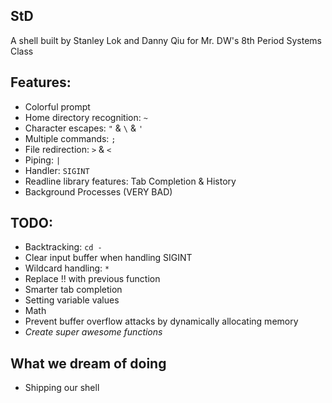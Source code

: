 StD
---

A shell built by Stanley Lok and Danny Qiu for Mr. DW's 8th Period Systems Class

## Features:

- Colorful prompt
- Home directory recognition: `~`
- Character escapes: `"` & `\` & `'`
- Multiple commands: `;`
- File redirection: `>` & `<`
- Piping: `|`
- Handler: `SIGINT`
- Readline library features: Tab Completion & History
- Background Processes (VERY BAD)

## TODO:

- Backtracking: `cd -`
- Clear input buffer when handling SIGINT
- Wildcard handling: `*`
- Replace !! with previous function
- Smarter tab completion
- Setting variable values
- Math
- Prevent buffer overflow attacks by dynamically allocating memory
- _Create super awesome functions_

## What we dream of doing

- Shipping our shell
